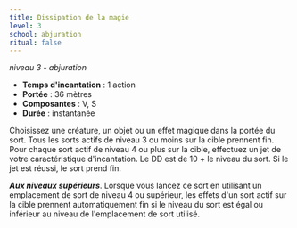 ```yaml
---
title: Dissipation de la magie
level: 3
school: abjuration
ritual: false
---
```

*niveau 3 - abjuration*

- **Temps d'incantation** : 1 action
- **Portée** : 36 mètres
- **Composantes** : V, S
- **Durée** : instantanée

Choisissez une créature, un objet ou un effet magique dans la portée du sort. Tous les sorts actifs de niveau 3 ou moins sur la cible prennent fin. Pour chaque sort actif de niveau 4 ou plus sur la cible, effectuez un jet de votre caractéristique d'incantation. Le DD est de 10 + le niveau du sort. Si le jet est réussi, le sort prend fin.

**_Aux niveaux supérieurs_**. Lorsque vous lancez ce sort en utilisant un emplacement de sort de niveau 4 ou supérieur, les effets d'un sort actif sur la cible prennent automatiquement fin si le niveau du sort est égal ou inférieur au niveau de l'emplacement de sort utilisé.